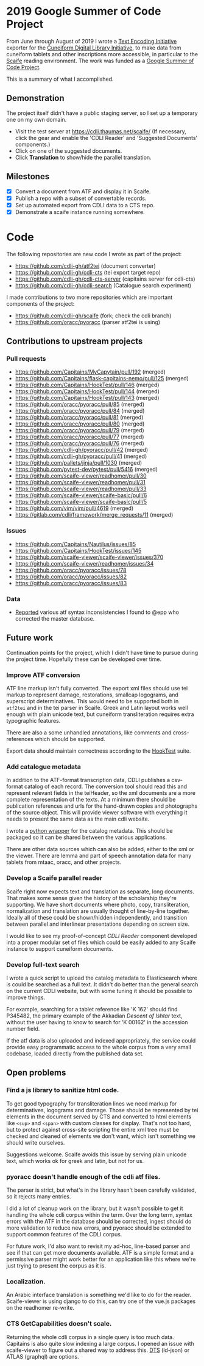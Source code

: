 # 2019 Google Summer of Code Project

From June through August of 2019 I wrote a
[Text Encoding Initiative](https://tei-c.org/)
exporter for the [Cuneiform Digital Library Initiative](https://cdli.ucla.edu),
to make data from cuneiform tablets and other inscriptions more accessible,
in particular to the [Scaife](https://scaife-viewer.org) reading environment.
The work was funded as a
[Google Summer of Code Project](https://summerofcode.withgoogle.com/projects/#5983146665836544).

This is a summary of what I accomplished.

## Demonstration

The project itself didn't have a public staging server, so I set
up a temporary one on my own domain.

 - Visit the test server at https://cdli.thaumas.net/scaife/
   (If necessary, click the gear and enable the 'CDLI Reader'
   and 'Suggested Documents' components.)
 - Click on one of the suggested documents.
 - Click **Translation** to show/hide the parallel translation.

## Milestones

- [x] Convert a document from ATF and display it in Scaife.
- [x] Publish a repo with a subset of convertable records.
- [x] Set up automated export from CDLI data to a CTS repo.
- [x] Demonstrate a scaife instance running somewhere.

# Code

The following repositories are new code I wrote as part of the project:

 - https://github.com/cdli-gh/atf2tei (document converter)
 - https://github.com/cdli-gh/cdli-cts (tei export target repo)
 - https://github.com/cdli-gh/cdli-cts-server (capitains server for cdli-cts)
 - https://github.com/cdli-gh/cdli-search (Catalogue search experiment)

I made contributions to two more repositories which are important
components of the project:

 - https://github.com/cdli-gh/scaife (fork; check the cdli branch)
 - https://github.com/oracc/pyoracc (parser atf2tei is using)

## Contributions to upstream projects

### Pull requests

 - https://github.com/Capitains/MyCapytain/pull/192 (merged)
 - https://github.com/Capitains/flask-capitains-nemo/pull/125 (merged)
 - https://github.com/Capitains/HookTest/pull/146 (merged)
 - https://github.com/Capitains/HookTest/pull/144 (merged)
 - https://github.com/Capitains/HookTest/pull/143 (merged)
 - https://github.com/oracc/pyoracc/pull/85 (merged)
 - https://github.com/oracc/pyoracc/pull/84 (merged)
 - https://github.com/oracc/pyoracc/pull/81 (merged)
 - https://github.com/oracc/pyoracc/pull/80 (merged)
 - https://github.com/oracc/pyoracc/pull/79 (merged)
 - https://github.com/oracc/pyoracc/pull/77 (merged)
 - https://github.com/oracc/pyoracc/pull/76 (merged)
 - https://github.com/cdli-gh/pyoracc/pull/42 (merged)
 - https://github.com/cdli-gh/pyoracc/pull/41 (merged)
 - https://github.com/pallets/jinja/pull/1030 (merged)
 - https://github.com/pytest-dev/pytest/pull/5416 (merged)
 - https://github.com/scaife-viewer/readhomer/pull/30
 - https://github.com/scaife-viewer/readhomer/pull/31
 - https://github.com/scaife-viewer/readhomer/pull/33
 - https://github.com/scaife-viewer/scaife-basic/pull/6
 - https://github.com/scaife-viewer/scaife-basic/pull/5
 - https://github.com/vim/vim/pull/4619 (merged)
 - https://gitlab.com/cdli/framework/merge_requests/11 (merged)

### Issues

 - https://github.com/Capitains/Nautilus/issues/85
 - https://github.com/Capitains/HookTest/issues/145
 - https://github.com/scaife-viewer/scaife-viewer/issues/370
 - https://github.com/scaife-viewer/readhomer/issues/34
 - https://github.com/oracc/pyoracc/issues/78
 - https://github.com/oracc/pyoracc/issues/82
 - https://github.com/oracc/pyoracc/issues/83

### Data

 - [Reported](https://github.com/cdli-gh/data/issues?q=is:issue+label:%22atf+syntax%22)
   various atf syntax inconsistencies I found to @epp who
   corrected the master database.

## Future work

Continuation points for the project, which I didn't have
time to pursue during the project time. Hopefully these
can be developed over time.

### Improve ATF conversion

ATF line markup isn't fully converted. The export xml files
should use tei markup to represent damage, restorations,
smallcap logograms, and superscript determinatives.
This would need to be supported both in `atf2tei` and in the
tei parser in Scaife. Greek and Latin layout works well enough
with plain unicode text, but cuneiform transliteration requires
extra typographic features.

There are also a some unhandled annotations, like comments
and cross-references which should be supported.

Export data should maintain correctness according to the
[HookTest](https://github.com/Capitains/HookTest) suite.

### Add catalogue metadata

In addition to the ATF-format transcription data, CDLI publishes
a csv-format catalog of each record. The conversion tool should
read this and represent relevant fields in the teiHeader, so
the xml documents are a more complete representation of the
texts. At a minimum there should be publication references
and urls for the hand-drawn copies and photographs of the
source object. This will provide viewer software with everything
it needs to present the same data as the main cdli website.

I wrote a [python wrapper](https://github.com/cdli-gh/cdli-cts/blob/1813415/update/cdli.py)
for the catalog metadata. This should be packaged so it can be
shared between the various applications.

There are other data sources which can also be added,
either to the xml or the viewer. There are lemma and
part of speech annotation data for many tablets from
mtaac, oracc, and other projects.

### Develop a Scaife parallel reader

Scaife right now expects text and translation as separate, long
documents. That makes some sense given the history of the scholarship
they're supporting. We have short documents where photo, copy,
transliteration, normalization and translation are usually thought
of line-by-line together. Ideally all of these could be shown/hidden
independently, and transition between parallel and interlinear
presentations depending on screen size.

I would like to see my proof-of-concept *CDLI Reader* component
developed into a proper modular set of files which could be easily
added to any Scaife instance to support cuneiform documents.

### Develop full-text search

I wrote a quick script to upload the catalog metadata to
Elasticsearch where is could be searched as a full text.
It didn't do better than the general search on the current
CDLI website, but with some tuning it should be possible
to improve things.

For example, searching for a tablet reference like 'K 162'
should find P345482, the primary example of the Akkadian
*Descent of Ishtar* text, without the user having to know
to search for 'K 00162' in the accession number field.

If the atf data is also uploaded and indexed appropriately,
the service could provide easy programmatic access to the
whole corpus from a very small codebase, loaded directly
from the published data set.

## Open problems

### Find a js library to sanitize html code.

To get good typography for transliteration lines we need markup for
determinatives, logograms and damage. Those should be represented
by tei elements in the document served by CTS and converted to html
elements like `<sup>` and `<span>` with custom classes for display.
That's not too hard, but to protect against cross-site scripting
the entire xml tree must be checked and cleaned of elements we don't
want, which isn't something we should write ourselves.

Suggestions welcome. Scaife avoids this issue by serving plain unicode
text, which works ok for greek and latin, but not for us.

### pyoracc doesn't handle enough of the cdli atf files.

The parser is strict, but what's in the library hasn't been carefully
validated, so it rejects many entries.

I did a lot of cleanup work on the library, but it wasn't
possible to get it handling the whole cdli corpus within the term.
Over the long term, syntax errors with the ATF in the database
should be corrected, ingest should do more validation to reduce
new errors, and pyoracc should be extended to support common features
of the CDLI corpus.

For future work, I'd also want to revisit my ad-hoc, line-based parser
and see if that can get more documents available. ATF is a simple
format and a permissive parser might work better for an application
like this where we're just trying to present the corpus as it is.

### Localization.

An Arabic interface translation is something we'd like to do for the
reader. Scaife-viewer is using django to do this, can try one of the
vue.js packages on the readhomer re-write.

### CTS GetCapabilities doesn't scale.

Returning the whole cdli corpus in a single query is too much data.
Capitains is also quite slow indexing a large corpus.
I opened an issue with scaife-viewer to figure out a shared way to
address this.
[DTS](https://distributed-text-services.github.io/specifications/) (ld-json)
or ATLAS (graphql) are options.
